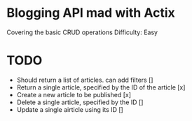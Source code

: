 # Blogging API mad with Actix
Covering the basic CRUD operations
Difficulty: Easy

# TODO
- Should return a list of articles. can add filters []
- Return a single article, specified by the ID of the article [x]
- Create a new article to be published [x]
- Delete a single article, specified by the ID []
- Update a single airticle using its ID []
